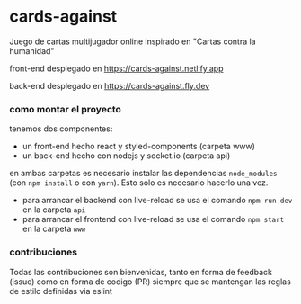 # cards-against
Juego de cartas multijugador online inspirado en "Cartas contra la humanidad"
 
front-end desplegado en https://cards-against.netlify.app

back-end desplegado en https://cards-against.fly.dev

### como montar el proyecto
tenemos dos componentes:
* un front-end hecho react y styled-components (carpeta www)
* un back-end hecho con nodejs y socket.io (carpeta api)

en ambas carpetas es necesario instalar las dependencias `node_modules` (con `npm install` o con `yarn`). Esto solo es necesario hacerlo una vez.
* para arrancar el backend con live-reload se usa el comando `npm run dev` en la carpeta `api`
* para arrancar el frontend con live-reload se usa el comando `npm start` en la carpeta `www`

### contribuciones
Todas las contribuciones son bienvenidas, tanto en forma de feedback (issue) como en forma de codigo (PR) siempre que se mantengan las reglas de estilo definidas via eslint
